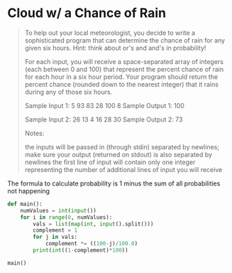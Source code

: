 # Cloud w/ a Chance of Rain

> To help out your local meteorologist, you decide to write a sophisticated program that can determine the chance of rain for any given six hours. Hint: think about or's and and's in probability!
> 
> For each input, you will receive a space-separated array of integers (each between 0 and 100) that represent the percent chance of rain for each hour in a six hour period. Your program should return the percent chance (rounded down to the nearest integer) that it rains during any of those six hours.
> 
> Sample Input 1: 5 93 83 28 100 8 
> Sample Output 1: 100
> 
> Sample Input 2: 26 13 4 16 28 30 Sample Output 2:
> 73
> 
> Notes:
> 
> the inputs will be passed in (through stdin) separated by newlines; make sure your output (returned on stdout) is also separated by newlines
the first line of input will contain only one integer representing the number of additional lines of input you will receive

The formula to calculate probability is 1 minus the sum of all probabilities not happening

```python
def main():
	numValues = int(input())
	for i in range(0, numValues):
		vals = list(map(int, input().split()))
		complement = 1
		for j in vals:
			complement *= ((100-j)/100.0)
		print(int((1-complement)*100))

main()
```
